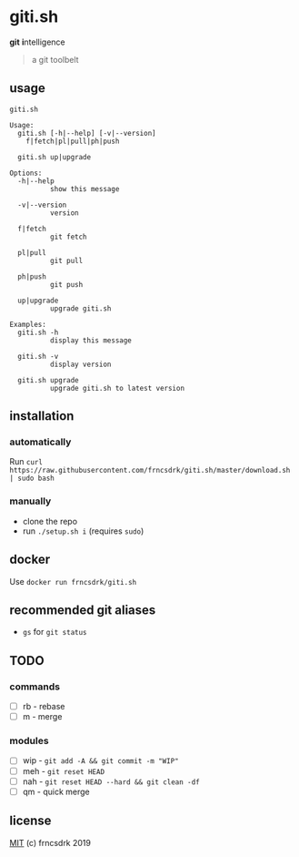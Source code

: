 # giti.sh

**git** **i**ntelligence

> a git toolbelt

## usage

```
giti.sh

Usage:
  giti.sh [-h|--help] [-v|--version]
    f|fetch|pl|pull|ph|push

  giti.sh up|upgrade

Options:
  -h|--help
          show this message

  -v|--version
          version

  f|fetch
          git fetch

  pl|pull
          git pull

  ph|push
          git push

  up|upgrade
          upgrade giti.sh

Examples:
  giti.sh -h
          display this message

  giti.sh -v
          display version

  giti.sh upgrade
          upgrade giti.sh to latest version

```

## installation

### automatically

Run `curl https://raw.githubusercontent.com/frncsdrk/giti.sh/master/download.sh | sudo bash`

### manually

- clone the repo
- run `./setup.sh i` (requires `sudo`)

## docker

Use `docker run frncsdrk/giti.sh`

## recommended git aliases

- `gs` for `git status`

## TODO

### commands

- [ ] rb - rebase
- [ ] m - merge

### modules

- [ ] wip - `git add -A && git commit -m "WIP"`
- [ ] meh - `git reset HEAD`
- [ ] nah - `git reset HEAD --hard && git clean -df`
- [ ] qm - quick merge

## license

[MIT](https://github.com/frncsdrk/giti.sh/blob/master/LICENSE) (c) frncsdrk 2019
